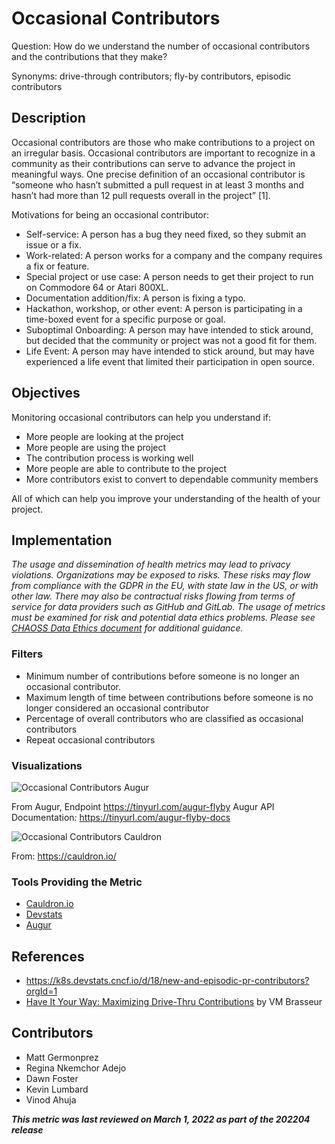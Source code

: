 # Occasional Contributors

Question: How do we understand the number of occasional contributors and the contributions that they make?

Synonyms: drive-through contributors; fly-by contributors, episodic contributors

## Description
Occasional contributors are those who make contributions to a project on an irregular basis. Occasional contributors are important to recognize in a community as their contributions can serve to advance the project in meaningful ways. One precise definition of an occasional contributor is “someone who hasn’t submitted a pull request in at least 3 months and hasn’t had more than 12 pull requests overall in the project” [1]. 

Motivations for being an occasional contributor:
- Self-service: A person has a bug they need fixed, so they submit an issue or a fix. 
- Work-related: A person works for a company and the company requires a fix or feature. 
- Special project or use case: A person needs to get their project to run on Commodore 64 or Atari 800XL.
- Documentation addition/fix: A person is fixing a typo.
- Hackathon, workshop, or other event: A person is participating in a time-boxed event for a specific purpose or goal.
- Suboptimal Onboarding: A person may have intended to stick around, but decided that the community or project was not a good fit for them.
- Life Event: A person may have intended to stick around, but may have experienced a life event that limited their participation in open source.

## Objectives
Monitoring occasional contributors can help you understand if:
- More people are looking at the project 
- More people are using the project 
- The contribution process is working well
- More people are able to contribute to the project 
- More contributors exist to convert to dependable community members 

All of which can help you improve your understanding of the health of your project.

## Implementation
*The usage and dissemination of health metrics may lead to privacy violations. Organizations may be exposed to risks. These risks may flow from compliance with the GDPR in the EU, with state law in the US, or with other law. There may also be contractual risks flowing from terms of service for data providers such as GitHub and GitLab. The usage of metrics must be examined for risk and potential data ethics problems. Please see [CHAOSS Data Ethics document](https://github.com/chaoss/community/blob/main/data-use-statement.md) for additional guidance.*

### Filters
- Minimum number of contributions before someone is no longer an occasional contributor. 
- Maximum length of time between contributions before someone is no longer considered an occasional contributor 
- Percentage of overall contributors who are classified as occasional contributors
- Repeat occasional contributors 

### Visualizations

![Occasional Contributors Augur](https://github.com/chaoss/wg-common/blob/main/focus-areas/people/images/occasional-augur.png)

From Augur, Endpoint https://tinyurl.com/augur-flyby 
Augur API Documentation: https://tinyurl.com/augur-flyby-docs 

![Occasional Contributors Cauldron](https://github.com/chaoss/wg-common/blob/main/focus-areas/people/images/occasional-caudron.png)

From: https://cauldron.io/

### Tools Providing the Metric
- [Cauldron.io](https://cauldron.io/)
- [Devstats](https://devstats.cncf.io/)
- [Augur](https://github.com/chaoss/augur)

## References
- https://k8s.devstats.cncf.io/d/18/new-and-episodic-pr-contributors?orgId=1
- [Have It Your Way: Maximizing Drive-Thru Contributions](https://archive.org/details/ato2017-drivethru) by VM Brasseur 

## Contributors
- Matt Germonprez
- Regina Nkemchor Adejo
- Dawn Foster
- Kevin Lumbard
- Vinod Ahuja

***This metric was last reviewed on March 1, 2022 as part of the 202204 release***
